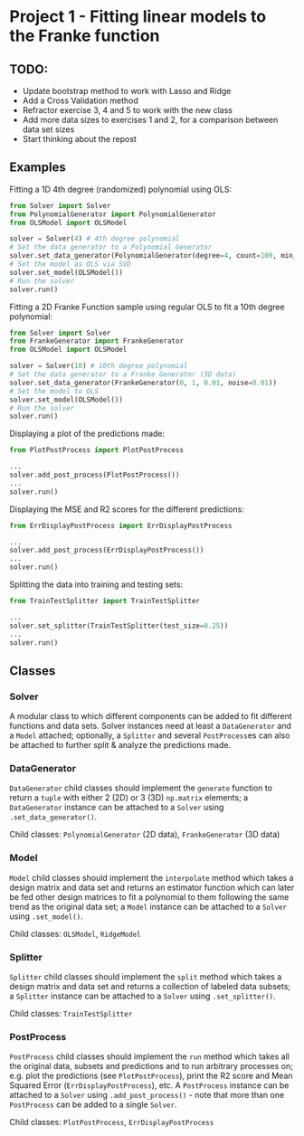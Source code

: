 # Project 1 - Fitting linear models to the Franke function

## TODO: 
 * Update bootstrap method to work with Lasso and Ridge
 * Add a Cross Validation method
 * Refractor exercise 3, 4 and 5 to work with the new class
 * Add more data sizes to exercises 1 and 2, for a comparison between data set sizes
 * Start thinking about the repost
 
## Examples

Fitting a 1D 4th degree (randomized) polynomial using OLS:
```py
from Solver import Solver
from PolynomialGenerator import PolynomialGenerator
from OLSModel import OLSModel

solver = Solver(4) # 4th degree polynomial
# Set the data generator to a Polynomial Generator
solver.set_data_generator(PolynomialGenerator(degree=4, count=100, min_x=-5, max_x=5, noise=0.05))
# Set the model as OLS via SVD
solver.set_model(OLSModel())
# Run the solver
solver.run()
```

Fitting a 2D Franke Function sample using regular OLS to fit a 10th degree polynomial:
```py
from Solver import Solver
from FrankeGenerator import FrankeGenerator
from OLSModel import OLSModel

solver = Solver(10) # 10th degree polynomial
# Set the data generator to a Franke Generator (3D data)
solver.set_data_generator(FrankeGenerator(0, 1, 0.01, noise=0.01))
# Set the model to OLS
solver.set_model(OLSModel())
# Run the solver
solver.run()
```

Displaying a plot of the predictions made:
```py
from PlotPostProcess import PlotPostProcess

...
solver.add_post_process(PlotPostProcess())
...
solver.run()
```

Displaying the MSE and R2 scores for the different predictions:
```py
from ErrDisplayPostProcess import ErrDisplayPostProcess

...
solver.add_post_process(ErrDisplayPostProcess())
...
solver.run()
```

Splitting the data into training and testing sets:
```py
from TrainTestSplitter import TrainTestSplitter

...
solver.set_splitter(TrainTestSplitter(test_size=0.25))
...
solver.run()
```

## Classes

### Solver

A modular class to which different components can be added to fit different functions and data sets. Solver instances need at least a `DataGenerator` and a `Model` attached; optionally, a `Splitter` and several `PostProcess`es can also be attached to further split & analyze the predictions made.

### DataGenerator

`DataGenerator` child classes should implement the `generate` function to return a `tuple` with either 2 (2D) or 3 (3D) `np.matrix` elements; a `DataGenerator` instance can be attached to a `Solver` using `.set_data_generator()`.

Child classes: `PolynomialGenerator` (2D data), `FrankeGenerator` (3D data)

### Model

`Model` child classes should implement the `interpolate` method which takes a design matrix and data set and returns an estimator function which can later be fed other design matrices to fit a polynomial to them following the same trend as the original data set; a `Model` instance can be attached to a `Solver` using `.set_model()`.

Child classes: `OLSModel`, `RidgeModel`

### Splitter

`Splitter` child classes should implement the `split` method which takes a design matrix and data set and returns a collection of labeled data subsets; a `Splitter` instance can be attached to a `Solver` using `.set_splitter()`.

Child classes: `TrainTestSplitter`

### PostProcess

`PostProcess` child classes should implement the `run` method which takes all the original data, subsets and predictions and to run arbitrary processes on; e.g. plot the predictions (see `PlotPostProcess`), print the R2 score and Mean Squared Error (`ErrDisplayPostProcess`), etc. A `PostProcess` instance can be attached to a `Solver` using `.add_post_process()` - note that more than one `PostProcess` can be added to a single `Solver`.

Child classes: `PlotPostProcess`, `ErrDisplayPostProcess`

